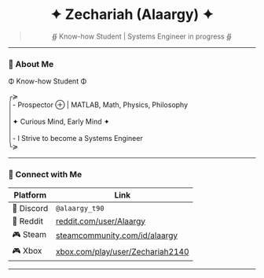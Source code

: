 <div align="center">

# ✦ Zechariah (Alaargy) ✦  
> ∯ Know-how Student | Systems Engineer in progress ∯    

</div>

---

### 🧠 About Me

Φ Know-how Student Φ  

╭≽  
│- Prospector ⊕ | MATLAB, Math, Physics, Philosophy  
│  
│✦ Curious Mind, Early Mind ✦  
│  
│- I Strive to become a Systems Engineer  
╰≽  

---

### 🔗 Connect with Me

| Platform | Link |
|---------|------|
| 💬 Discord | `@alaargy_t90` |
| 🧠 Reddit | [reddit.com/user/Alaargy](https://www.reddit.com/user/Alaargy) |
| 🎮 Steam | [steamcommunity.com/id/alaargy](https://steamcommunity.com/id/alaargy) |
| 🎮 Xbox | [xbox.com/play/user/Zechariah2140](https://www.xbox.com/en-US/play/user/Zechariah2140) |

---
